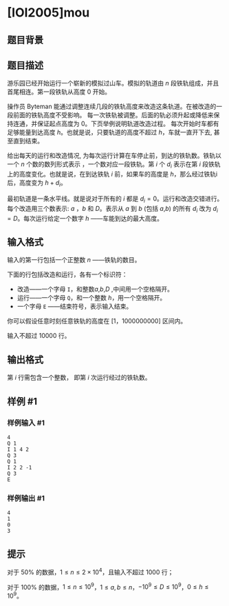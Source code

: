 # [IOI2005]mou

## 题目背景



## 题目描述

游乐园已经开始运行一个崭新的模拟过山车。模拟的轨道由 $n$ 段铁轨组成，并且首尾相连。第一段铁轨从高度 $0$ 开始。

操作员 Byteman 能通过调整连续几段的铁轨高度来改造这条轨道。在被改造的一段前面的铁轨高度不受影响。 每一次铁轨被调整。后面的轨必须升起或降低来保持连通，并保证起点高度为 $0$。下页举例说明轨道改造过程。 每次开始时车都有足够能量到达高度 $h$。也就是说，只要轨道的高度不超过 $h$，车就一直开下去, 甚至直到结束。 

给出每天的运行和改造情况, 为每次运行计算在车停止前，到达的铁轨数。铁轨以一个 $n$ 个数的数列形式表示 ，一个数对应一段铁轨。第 $i$ 个 $d_i$ 表示在第 $i$ 段铁轨上的高度变化。也就是说，在到达铁轨 $i$ 前，如果车的高度是 $h$，那么经过铁轨i后，高度变为 $h+d_i$。

最初轨道是一条水平线。就是说对于所有的 $i$ 都是 $d_i=0$。运行和改造交错进行。 每个改造用三个数表示: $a$ ，$b$ 和 $D$。表示从 $a$ 到 $b$ (包括 $a$,$b$) 的所有 $d_i$ 改为 $d_i=D$。每次运行给定一个数字 $h$ ——车能到达的最大高度。

## 输入格式

输入的第一行包括一个正整数 $n$ ——铁轨的数目。

下面的行包括改造和运行，各有一个标识符： 

- 改造——一个字母 `I`，和整数$a$,$b$,$D$ ,中间用一个空格隔开。
- 运行——一个字母 `Q`，和一个整数 $h$，用一个空格隔开。 
- 一个字母 `E` ——结束符号，表示输入结束。 

你可以假设任意时刻任意铁轨的高度在 $[1，1000000000]$ 区间内。

输入不超过 $10000$ 行。

## 输出格式

第 $i$ 行需包含一个整数， 即第 $i$ 次运行经过的铁轨数。

## 样例 #1

### 样例输入 #1
```
4
Q 1
I 1 4 2
Q 3
Q 1
I 2 2 -1
Q 3
E
```

### 样例输出 #1

```
4
1
0
3
```

## 提示

对于 $50\%$ 的数据，$1 \le n \le 2 \times 10^4$，且输入不超过 $1000$ 行；

对于 $100\%$ 的数据，$1 \le n \le 10^9$，$1 \le a,b \le n$，$- 10^9 \le D \le 10^9$，$0 \le h \le 10^9$。
